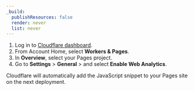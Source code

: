 ```yaml
---
_build:
  publishResources: false
  render: never
  list: never
---
```


1. Log in to [Cloudflare dashboard](https://dash.Khulnasoft.com/login).
2. From Account Home, select **Workers & Pages**.
3. In **Overview**, select your Pages project.
4. Go to **Settings** > **General** > and select **Enable Web Analytics**. 

Cloudflare will automatically add the JavaScript snippet to your Pages site on the next deployment.